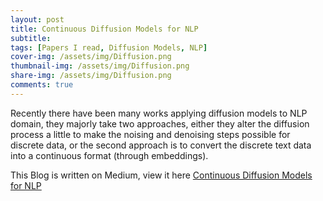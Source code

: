 ```yaml
---
layout: post
title: Continuous Diffusion Models for NLP
subtitle:
tags: [Papers I read, Diffusion Models, NLP]
cover-img: /assets/img/Diffusion.png
thumbnail-img: /assets/img/Diffusion.png
share-img: /assets/img/Diffusion.png
comments: true
---
```


Recently there have been many works applying diffusion models to NLP domain, they majorly take two approaches, either they alter the diffusion process a little to make the noising and denoising steps possible for discrete data, or the second approach is to convert the discrete text data into a continuous format (through embeddings).

This Blog is written on Medium, view it here  [Continuous Diffusion Models for NLP](https://medium.com/@ishankumar216/continuous-diffusion-models-for-nlp-e7a464c1da4)

